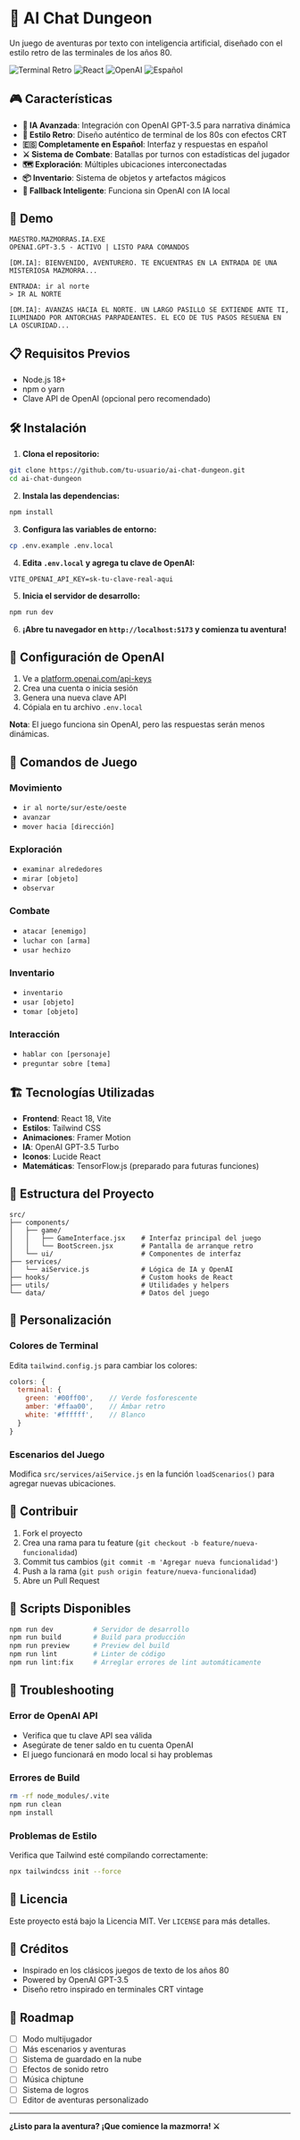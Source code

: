 # 🏰 AI Chat Dungeon

Un juego de aventuras por texto con inteligencia artificial, diseñado con el estilo retro de las terminales de los años 80.

![Terminal Retro](https://img.shields.io/badge/Terminal-Retro_80s-green)
![React](https://img.shields.io/badge/React-18.x-blue)
![OpenAI](https://img.shields.io/badge/OpenAI-GPT--3.5-orange)
![Español](https://img.shields.io/badge/Idioma-Español-red)

## 🎮 Características

- **🧠 IA Avanzada**: Integración con OpenAI GPT-3.5 para narrativa dinámica
- **🎨 Estilo Retro**: Diseño auténtico de terminal de los 80s con efectos CRT
- **🇪🇸 Completamente en Español**: Interfaz y respuestas en español
- **⚔️ Sistema de Combate**: Batallas por turnos con estadísticas del jugador
- **🗺️ Exploración**: Múltiples ubicaciones interconectadas
- **📦 Inventario**: Sistema de objetos y artefactos mágicos
- **💾 Fallback Inteligente**: Funciona sin OpenAI con IA local

## 🚀 Demo

```
MAESTRO.MAZMORRAS.IA.EXE
OPENAI.GPT-3.5 - ACTIVO | LISTO PARA COMANDOS

[DM.IA]: BIENVENIDO, AVENTURERO. TE ENCUENTRAS EN LA ENTRADA DE UNA 
MISTERIOSA MAZMORRA...

ENTRADA: ir al norte
> IR AL NORTE

[DM.IA]: AVANZAS HACIA EL NORTE. UN LARGO PASILLO SE EXTIENDE ANTE TI,
ILUMINADO POR ANTORCHAS PARPADEANTES. EL ECO DE TUS PASOS RESUENA EN
LA OSCURIDAD...
```

## 📋 Requisitos Previos

- Node.js 18+
- npm o yarn
- Clave API de OpenAI (opcional pero recomendado)

## 🛠️ Instalación

1. **Clona el repositorio:**
```bash
git clone https://github.com/tu-usuario/ai-chat-dungeon.git
cd ai-chat-dungeon
```

2. **Instala las dependencias:**
```bash
npm install
```

3. **Configura las variables de entorno:**
```bash
cp .env.example .env.local
```

4. **Edita `.env.local` y agrega tu clave de OpenAI:**
```env
VITE_OPENAI_API_KEY=sk-tu-clave-real-aqui
```

5. **Inicia el servidor de desarrollo:**
```bash
npm run dev
```

6. **¡Abre tu navegador en `http://localhost:5173` y comienza tu aventura!**

## 🔑 Configuración de OpenAI

1. Ve a [platform.openai.com/api-keys](https://platform.openai.com/api-keys)
2. Crea una cuenta o inicia sesión
3. Genera una nueva clave API
4. Cópiala en tu archivo `.env.local`

**Nota**: El juego funciona sin OpenAI, pero las respuestas serán menos dinámicas.

## 🎯 Comandos de Juego

### Movimiento
- `ir al norte/sur/este/oeste`
- `avanzar`
- `mover hacia [dirección]`

### Exploración
- `examinar alrededores`
- `mirar [objeto]`
- `observar`

### Combate
- `atacar [enemigo]`
- `luchar con [arma]`
- `usar hechizo`

### Inventario
- `inventario`
- `usar [objeto]`
- `tomar [objeto]`

### Interacción
- `hablar con [personaje]`
- `preguntar sobre [tema]`

## 🏗️ Tecnologías Utilizadas

- **Frontend**: React 18, Vite
- **Estilos**: Tailwind CSS
- **Animaciones**: Framer Motion
- **IA**: OpenAI GPT-3.5 Turbo
- **Iconos**: Lucide React
- **Matemáticas**: TensorFlow.js (preparado para futuras funciones)

## 📁 Estructura del Proyecto

```
src/
├── components/
│   ├── game/
│   │   ├── GameInterface.jsx    # Interfaz principal del juego
│   │   └── BootScreen.jsx       # Pantalla de arranque retro
│   └── ui/                      # Componentes de interfaz
├── services/
│   └── aiService.js             # Lógica de IA y OpenAI
├── hooks/                       # Custom hooks de React
├── utils/                       # Utilidades y helpers
└── data/                        # Datos del juego
```

## 🎨 Personalización

### Colores de Terminal
Edita `tailwind.config.js` para cambiar los colores:

```javascript
colors: {
  terminal: {
    green: '#00ff00',    // Verde fosforescente
    amber: '#ffaa00',    // Ámbar retro
    white: '#ffffff',    // Blanco
  }
}
```

### Escenarios del Juego
Modifica `src/services/aiService.js` en la función `loadScenarios()` para agregar nuevas ubicaciones.

## 🤝 Contribuir

1. Fork el proyecto
2. Crea una rama para tu feature (`git checkout -b feature/nueva-funcionalidad`)
3. Commit tus cambios (`git commit -m 'Agregar nueva funcionalidad'`)
4. Push a la rama (`git push origin feature/nueva-funcionalidad`)
5. Abre un Pull Request

## 📜 Scripts Disponibles

```bash
npm run dev          # Servidor de desarrollo
npm run build        # Build para producción
npm run preview      # Preview del build
npm run lint         # Linter de código
npm run lint:fix     # Arreglar errores de lint automáticamente
```

## 🐛 Troubleshooting

### Error de OpenAI API
- Verifica que tu clave API sea válida
- Asegúrate de tener saldo en tu cuenta OpenAI
- El juego funcionará en modo local si hay problemas

### Errores de Build
```bash
rm -rf node_modules/.vite
npm run clean
npm install
```

### Problemas de Estilo
Verifica que Tailwind esté compilando correctamente:
```bash
npx tailwindcss init --force
```

## 📄 Licencia

Este proyecto está bajo la Licencia MIT. Ver `LICENSE` para más detalles.

## 👏 Créditos

- Inspirado en los clásicos juegos de texto de los años 80
- Powered by OpenAI GPT-3.5
- Diseño retro inspirado en terminales CRT vintage

## 🌟 Roadmap

- [ ] Modo multijugador
- [ ] Más escenarios y aventuras
- [ ] Sistema de guardado en la nube  
- [ ] Efectos de sonido retro
- [ ] Música chiptune
- [ ] Sistema de logros
- [ ] Editor de aventuras personalizado

---

**¿Listo para la aventura? ¡Que comience la mazmorra! ⚔️**
